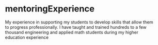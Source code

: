 # mentoringExperience
My experience in supporting my students to develop skills that allow them to progress professionally. I have taught and trained hundreds to a few thousand engineering and applied math students during my higher education experience
